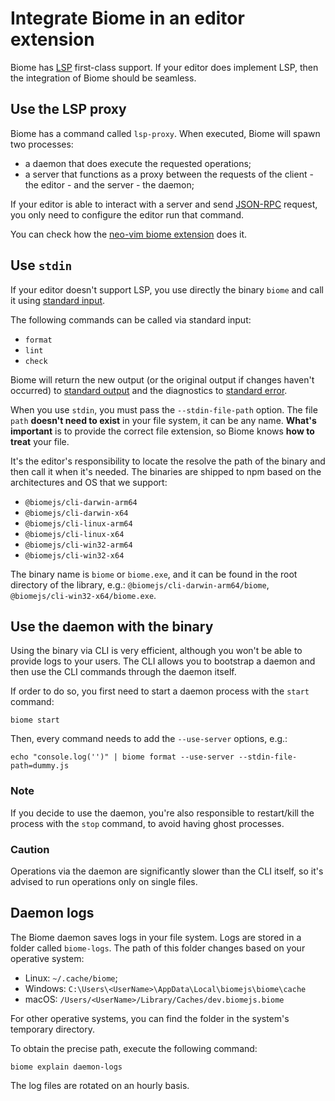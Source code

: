 # Integrate Biome in an editor extension

Biome has [LSP](https://microsoft.github.io/language-server-protocol/) first-class support. If your editor does implement LSP, then the integration of Biome should be seamless.

## Use the LSP proxy

Biome has a command called `lsp-proxy`. When executed, Biome will spawn two processes:
- a daemon that does execute the requested operations;
- a server that functions as a proxy between the requests of the client - the editor - and the server - the daemon;

If your editor is able to interact with a server and send [JSON-RPC](https://www.jsonrpc.org/) request, you only need to configure the editor run that command.

You can check how the [neo-vim biome extension](https://github.com/neovim/nvim-lspconfig/blob/master/lua/lspconfig/server_configurations/biome.lua) does it.

## Use `stdin`

If your editor doesn't support LSP, you use directly the binary `biome` and call it using [standard input](https://en.wikipedia.org/wiki/Standard_streams#Standard_input_(stdin)).

The following commands can be called via standard input:
- `format`
- `lint`
- `check`

Biome will return the new output (or the original output if changes haven't occurred) to [standard output](https://en.wikipedia.org/wiki/Standard_streams#Standard_output_(stdout)) and the diagnostics to [standard error](https://en.wikipedia.org/wiki/Standard_streams#Standard_error_(stderr)).

When you use `stdin`, you must pass the `--stdin-file-path` option. The file `path` **doesn't need to exist** in your file system, it can be any name. **What's important** is to provide the correct file extension, so Biome knows **how to treat** your file.

It's the editor's responsibility to locate the resolve the path of the binary and then call it when it's needed. The binaries are shipped to npm based on the architectures and OS that we support:
- `@biomejs/cli-darwin-arm64`
- `@biomejs/cli-darwin-x64`
- `@biomejs/cli-linux-arm64`
- `@biomejs/cli-linux-x64`
- `@biomejs/cli-win32-arm64`
- `@biomejs/cli-win32-x64`

The binary name is `biome` or `biome.exe`, and it can be found in the root directory of the library, e.g.: `@biomejs/cli-darwin-arm64/biome`, `@biomejs/cli-win32-x64/biome.exe`.

## Use the daemon with the binary

Using the binary via CLI is very efficient, although you won't be able to provide logs to your users. The CLI allows you to bootstrap a daemon and then use the CLI commands through the daemon itself.

If order to do so, you first need to start a daemon process with the `start` command:

```shell
biome start
```
Then, every command needs to add the `--use-server` options, e.g.:

```shell
echo "console.log('')" | biome format --use-server --stdin-file-path=dummy.js
```

### Note
If you decide to use the daemon, you're also responsible to restart/kill the process with the `stop` command, to avoid having ghost processes.

### Caution
Operations via the daemon are significantly slower than the CLI itself, so it's advised to run operations only on single files.

## Daemon logs

The Biome daemon saves logs in your file system. Logs are stored in a folder called `biome-logs`. The path of  this folder changes based on your operative system:
-  Linux: `~/.cache/biome`;
-  Windows: `C:\Users\<UserName>\AppData\Local\biomejs\biome\cache`
-  macOS: `/Users/<UserName>/Library/Caches/dev.biomejs.biome`

For other operative systems, you can find the folder in the system's temporary directory.

To obtain the precise path, execute the following command:
```shell
biome explain daemon-logs
```

The log files are rotated on an hourly basis.